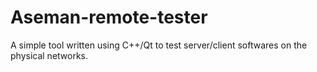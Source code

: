 # Aseman-remote-tester
A simple tool written using C++/Qt to test server/client softwares on the physical networks.
